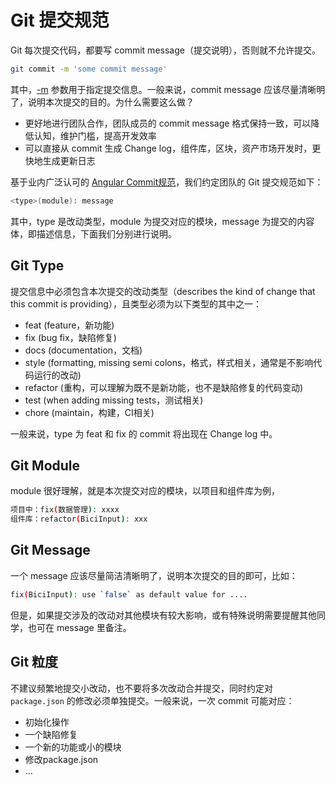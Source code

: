 # Git 提交规范

Git 每次提交代码，都要写 commit message（提交说明），否则就不允许提交。

```bash
git commit -m 'some commit message'
```

其中，[-m](https://git-scm.com/docs/git-commit#Documentation/git-commit.txt--mltmsggt) 参数用于指定提交信息。一般来说，commit message 应该尽量清晰明了，说明本次提交的目的。为什么需要这么做？

- 更好地进行团队合作，团队成员的 commit message 格式保持一致，可以降低认知，维护门槛，提高开发效率
- 可以直接从 commit 生成 Change log，组件库，区块，资产市场开发时，更快地生成更新日志

基于业内广泛认可的 [Angular Commit规范](https://docs.google.com/document/d/1QrDFcIiPjSLDn3EL15IJygNPiHORgU1_OOAqWjiDU5Y/edit#heading=h.greljkmo14y0)，我们约定团队的 Git 提交规范如下：

```bash
<type>(module): message
```

其中，type 是改动类型，module 为提交对应的模块，message 为提交的内容体，即描述信息，下面我们分别进行说明。

## Git Type

提交信息中必须包含本次提交的改动类型（describes the kind of change that this commit is providing），且类型必须为以下类型的其中之一：

- feat (feature，新功能)
- fix (bug fix，缺陷修复)
- docs (documentation，文档)
- style (formatting, missing semi colons，格式，样式相关，通常是不影响代码运行的改动)
- refactor (重构，可以理解为既不是新功能，也不是缺陷修复的代码变动)
- test (when adding missing tests，测试相关)
- chore (maintain，构建，CI相关)

一般来说，type 为 feat 和 fix 的 commit 将出现在 Change log 中。

## Git Module

module 很好理解，就是本次提交对应的模块，以项目和组件库为例，

```bash
项目中：fix(数据管理): xxxx
组件库：refactor(BiciInput): xxx
```

## Git Message

一个 message 应该尽量简洁清晰明了，说明本次提交的目的即可，比如：

```bash
fix(BiciInput): use `false` as default value for ....
```

但是，如果提交涉及的改动对其他模块有较大影响，或有特殊说明需要提醒其他同学，也可在 message 里备注。

## Git 粒度

不建议频繁地提交小改动，也不要将多次改动合并提交，同时约定对 `package.json` 的修改必须单独提交。一般来说，一次 commit 可能对应：

- 初始化操作
- 一个缺陷修复
- 一个新的功能或小的模块
- 修改package.json
- ...

